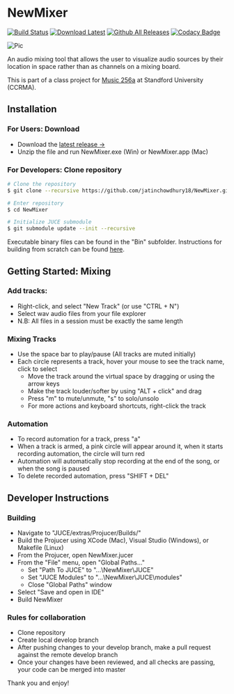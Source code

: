 # NewMixer
[![Build Status](https://travis-ci.com/jatinchowdhury18/NewMixer.svg?branch=master)](https://travis-ci.com/jatinchowdhury18/NewMixer)
[![Download Latest](https://img.shields.io/badge/download-latest-blue.svg)](https://github.com/jatinchowdhury18/NewMixer/releases/latest)
[![Github All Releases](https://img.shields.io/github/downloads/jatinchowdhury18/newmixer/total.svg)](https://github.com/jatinchowdhury18/NewMixer/releases/latest)
[![Codacy Badge](https://api.codacy.com/project/badge/Grade/975518c11ead481ea60d9f8f04d7f0ac)](https://www.codacy.com/app/jatinchowdhury18/NewMixer?utm_source=github.com&amp;utm_medium=referral&amp;utm_content=jatinchowdhury18/NewMixer&amp;utm_campaign=Badge_Grade)

![Pic](https://raw.githubusercontent.com/jatinchowdhury18/NewMixer/master/screenshot.PNG)

An audio mixing tool that allows the user to visualize audio sources by their location in space rather than as channels on a mixing board.

This is part of a class project for [Music 256a](https://ccrma.stanford.edu/courses/256a/) at Standford University (CCRMA).

## Installation
### For Users: Download
  - Download the [latest release &rarr;](https://github.com/jatinchowdhury18/NewMixer/releases/latest)
  - Unzip the file and run NewMixer.exe (Win) or NewMixer.app (Mac)

### For Developers: Clone repository
  ```bash
  # Clone the repository
  $ git clone --recursive https://github.com/jatinchowdhury18/NewMixer.git

  # Enter repository
  $ cd NewMixer

  # Initialize JUCE submodule
  $ git submodule update --init --recursive
  ```
  Executable binary files can be found in the "Bin" subfolder. Instructions for building from scratch can be found [here](#Building).

## Getting Started: Mixing
### Add tracks:
  - Right-click, and select "New Track" (or use "CTRL + N")
  - Select wav audio files from your file explorer
  - N.B: All files in a session must be exactly the same length
  
### Mixing Tracks
  - Use the space bar to play/pause (All tracks are muted initially)
  - Each circle represents a track, hover your mouse to see the track name, click to select
    - Move the track around the virtual space by dragging or using the arrow keys
    - Make the track louder/softer by using "ALT + click" and drag
    - Press "m" to mute/unmute, "s" to solo/unsolo
    - For more actions and keyboard shortcuts, right-click the track

### Automation
  - To record automation for a track, press "a"
  - When a track is armed, a pink circle will appear around it, when it starts recording automation, the circle will turn red
  - Automation will automatically stop recording at the end of the song, or when the song is paused
  - To delete recorded automation, press "SHIFT + DEL"

<!-- ### Recording
- To create a new input track, right-click and select "New Track," or use "CTRL + N"
- Press "r" to record a single loop, "SHIFT + R" to free record, or use right-click menu -->

## Developer Instructions
### Building
  - Navigate to "JUCE/extras/Projucer/Builds/"
  - Build the Projucer using XCode (Mac), Visual Studio (Windows), or Makefile (Linux)
  - From the Projucer, open NewMixer.jucer
  - From the "File" menu, open "Global Paths..."
    - Set "Path To JUCE" to "...\NewMixer\JUCE"
    - Set "JUCE Modules" to "...\NewMixer\JUCE\modules"
    - Close "Global Paths" window
  - Select "Save and open in IDE"
  - Build NewMixer  

### Rules for collaboration
  - Clone repository
  - Create local develop branch
  - After pushing changes to your develop branch, make a pull request against the remote develop branch
  - Once your changes have been reviewed, and all checks are passing, your code can be merged into master

Thank you and enjoy!
